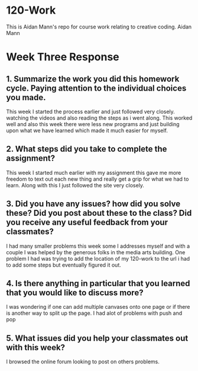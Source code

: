 
# 120-Work
This is Aidan Mann's repo for course work relating to creative coding.
Aidan Mann

# Week Three Response

## 1. Summarize the work you did this homework cycle. Paying attention to the individual choices you made.

This week I started the process earlier and just followed very closely. watching the videos and also reading the steps as i went along. This worked well and also this week there were less new programs and just building upon what we have learned which made it much easier for myself.

## 2. What steps did you take to complete the assignment?

This week I started much earlier with my assignment this gave me more freedom to text out each new thing and really get a grip for what we had to learn. Along with this I just followed the site very closely.

## 3. Did you have any issues? how did you solve these? Did you post about these to the class? Did you receive any useful feedback from your classmates?

I had many smaller problems this week some I addresses myself and with a couple I was helped by the generous folks in the media arts building. One problem I had was trying to add the location of my 120-work to the url i had to add some steps but eventually figured it out.

## 4. Is there anything in particular that you learned that you would like to discuss more?

I was wondering if one can add multiple canvases onto one page or if there is another way to split up the page. I had alot of problems with push and pop

## 5. What issues did you help your classmates out with this week?

I browsed the online forum looking to post on others problems.
